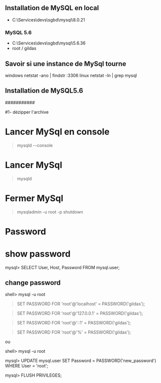 ## Installation de MySQL en local
- C:\Services\devs\sgbd\mysql\8.0.21

### MySQL 5.6
- C:\Services\devs\sgbd\mysql\5.6.36
- root / gildas

## Savoir si une instance de MySql tourne 
windows
netstat -ano | findstr :3306
linux
netstat -ln | grep mysql

## Installation de MySQL5.6
###########

#1- dézipper l'archive

# Lancer MySql en console
> mysqld --console

# Lancer MySql
> mysqld

# Fermer MySql
> mysqladmin -u root -p shutdown

# Password
# show password
mysql> SELECT User, Host, Password FROM mysql.user;

## change password

shell> mysql -u root

> SET PASSWORD FOR 'root'@'localhost' = PASSWORD('gildas');

> SET PASSWORD FOR 'root'@'127.0.0.1' = PASSWORD('gildas');

> SET PASSWORD FOR 'root'@'::1' = PASSWORD('gildas');

> SET PASSWORD FOR 'root'@'%' = PASSWORD('gildas');

ou

shell> mysql -u root

mysql> UPDATE mysql.user SET Password = PASSWORD('new_password') WHERE User = 'root';
    
mysql> FLUSH PRIVILEGES;
